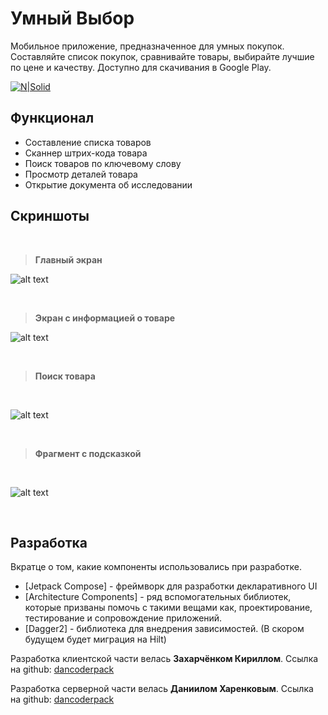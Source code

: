 # Умный Выбор
	
Мобильное приложение, предназначенное для умных покупок. 
Составляйте список покупок, сравнивайте товары, выбирайте лучшие по цене и качеству.
Доступно для скачивания в Google Play.

[![N|Solid](https://www.beloe.taxi/images/Google.png)](https://play.google.com/store/apps/details?id=com.conlage.smartshopping)

## Функционал

- Составление списка товаров
- Сканнер штрих-кода товара
- Поиск товаров по ключевому слову
- Просмотр деталей товара
- Открытие документа об исследовании






## Скриншоты  
	
&#8291;
> **Главный экран**

 ![alt text](https://play-lh.googleusercontent.com/6qMOnZF4M_yIhX4Am0poAAwhHKYOnR2zRFNdaZXapTEcxpSTJyScih1UNT3zcIoTam8=w1495-h715-rw)

	
&#8291;
> **Экран с информацией о товаре**


![alt text](https://play-lh.googleusercontent.com/mlxAg-2LOnNAkWo8rRdwilq1ymk6QcMF_IjjuhTqABejgLMj8Vlm4KfhNMDMV4hXypY=w1495-h715-rw)


	
&#8291;
> **Поиск товара**

	
&#8291;

![alt text](https://play-lh.googleusercontent.com/utidlJEkD_yEBr5BFT3BylRwR-ySgcY_JGPFHti7Aqqt5f5vgmMBxm0MdcK5Je9g3LY=w1495-h715-rw)

	
&#8291;
> **Фрагмент с подсказкой**

	
&#8291;

![alt text](https://play-lh.googleusercontent.com/yMG6g-LiAfGh9R9KMRzkfsXRSgC-vnUrBk0hgLMO3nayvsfTCifDjnieAcMagg55gQ=w1495-h715-rw)



&#8291;
&#8291;

## Разработка
Вкратце о том, какие компоненты использовались при разработке.

- [Jetpack Compose] - фреймворк для разработки декларативного UI
- [Architecture Components] - ряд вспомогательных библиотек, которые призваны помочь с такими вещами как, проектирование, тестирование и сопровождение приложений. 
- [Dagger2] - библиотека для внедрения зависимостей. (В скором будущем будет миграция на Hilt)

Разработка клиентской части велась **Захарчёнком Кириллом**.
Ссылка на github: [dancoderpack](https://github.com/KirillZaZa)

Разработка серверной части велась **Даниилом Харенковым**.
Ссылка на github: [dancoderpack](https://github.com/dancoderpack)


